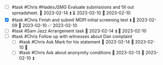 - [ ]  #task #Chris #HadesJSMG Evaluate submissions and fill out spreadsheet. 📅 2023-02-14 ⏫ ⏳ 2023-02-10 🛫 2023-02-10 
- [x] #task #Chris Finish and submit MDPI initial screening test ⏫ 🛫 2023-02-09 📅 2023-02-10 ✅ 2023-02-10
- [ ] #task #Sam Jazz Arrangement task 📅 2023-02-14 ⏫ 🛫 2023-02-10 
- [ ] #task #Chris Follow up with witnesses about Dan complaint
	- [ ] #task #Chris Ask Mark for his statement 📅 2023-02-14 🛫 2023-02-10 🔼 
	- [ ] #task #Chris Ask about anonymity conditions 📅 2023-02-13 🛫 2023-02-10 ⏫ 